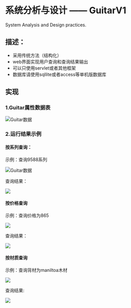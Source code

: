 # 系统分析与设计 —— GuitarV1

System Analysis and Design practices.


## 描述： ##

- 采用传统方法（结构化）
- web界面实现用户查询和查询结果输出
- 可以只使用servlet或者其他框架
- 数据库请使用sqllite或者access等单机版数据库

## 实现 ##

### 1.Guitar属性数据表 ###

![Guitar数据](http://o7s15t2uh.bkt.clouddn.com/System_A-D-GuitarV1-001.png)

### 2.运行结果示例 ###

#### 按系列查询： ####

示例：查询9588系列

![Guitar数据](http://o7s15t2uh.bkt.clouddn.com/System_A-D-GuitarV1-002.png)

查询结果：

![](http://o7s15t2uh.bkt.clouddn.com/System_A-D-GuitarV1-003.png)

#### 按价格查询 ####

示例：查询价格为865

![](http://o7s15t2uh.bkt.clouddn.com/System_A-D-GuitarV1-004.png)

查询结果：

![](http://o7s15t2uh.bkt.clouddn.com/System_A-D-GuitarV1-005.png)

#### 按材质查询 ####

示例：查询背材为maniltoa木材

![](http://o7s15t2uh.bkt.clouddn.com/System_A-D-GuitarV1-006.png)

查询结果:

![](http://o7s15t2uh.bkt.clouddn.com/System_A-D-GuitarV1-007.png)
